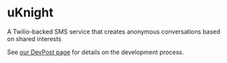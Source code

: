# uKnight

A Twilio-backed SMS service that creates anonymous conversations based on shared interests

See [our DevPost page](https://devpost.com/software/uknight?ref_content=my-projects-tab&ref_feature=my_projects) for details on the development process. 
